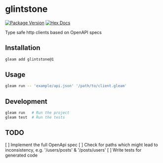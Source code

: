 # glintstone

[![Package Version](https://img.shields.io/hexpm/v/glintstone)](https://hex.pm/packages/glintstone)
[![Hex Docs](https://img.shields.io/badge/hex-docs-ffaff3)](https://hexdocs.pm/glintstone/)

Type safe http clients based on OpenAPI specs

## Installation

```sh
gleam add glintstone@1
```

## Usage

```sh
gleam run -- 'example/api.json' '/path/to/client.gleam'
```

## Development

```sh
gleam run   # Run the project
gleam test  # Run the tests
```

## TODO

[ ] Implement the full OpenApi spec
[ ] Check for paths which might lead to inconsistency, e.g. '/users/posts' & '/posts/users'
[ ] Write tests for generated code
